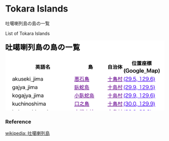 Tokara Islands 
===============

吐噶喇列島の島の一覧

List of Tokara Islands 


![tokara islands](https://github.com/ohwada/World_Countries/blob/main/geoPandas/polygon_explode/kagoshima/island_list/tokara_islands/screenshots/tokara_islands.png)

### Reference

[wikipedia: 吐噶喇列島](https://ja.wikipedia.org/wiki/Category:%E5%90%90%E5%99%B6%E5%96%87%E5%88%97%E5%B3%B6)



